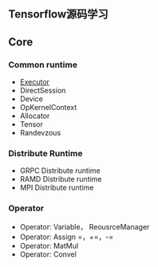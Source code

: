 Tensorflow源码学习
----------

## Core

### Common runtime

* [Executor](./tensorflow/executor.md)
* DirectSession
* Device
* OpKernelContext
* Allocator
* Tensor
* Randevzous

### Distribute Runtime

* GRPC Distribute runtime
* RAMD Distribute runtime
* MPI  Distribute runtime

### Operator

* Operator: Variable， ReousrceManager
* Operator: Assign =，+=，-=
* Operator: MatMul
* Operator: Convel

